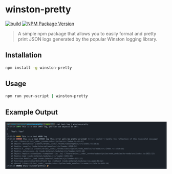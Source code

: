 # winston-pretty

[![build](https://github.com/Steen3S/winston-pretty/actions/workflows/build.yml/badge.svg)](https://github.com/Steen3S/winston-pretty/actions/workflows/build.yml)
[![NPM Package Version](https://img.shields.io/npm/v/pino-pretty)](https://www.npmjs.com/package/pino-pretty)

> A simple npm package that allows you to easily format and pretty print JSON logs generated by the popular Winston logging library.

## Installation

```bash
npm install -g winston-pretty
```

## Usage

```bash
npm run your-script | winston-pretty
```

## Example Output

![Example Output](https://raw.githubusercontent.com/Steen3S/winston-pretty/main/preview.png)
